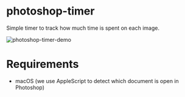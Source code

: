 # photoshop-timer
Simple timer to track how much time is spent on each image. 

![photoshop-timer-demo](https://github.com/xRyul/photoshop-timer/assets/47340038/09be2d49-e107-44fe-a46a-1988c13d331a)


# Requirements
- macOS (we use AppleScript to detect which document is open in Photoshop)

